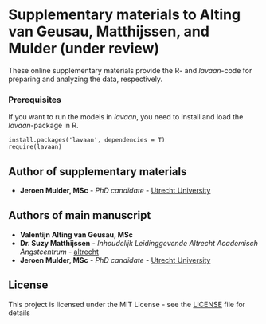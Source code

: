 # Supplementary materials to Alting van Geusau, Matthijssen, and Mulder (under review)

These online supplementary materials provide the R- and *lavaan*-code for preparing and analyzing the data, respectively. 

### Prerequisites

If you want to run the models in *lavaan*, you need to install and load the *lavaan*-package in R. 

```
install.packages('lavaan', dependencies = T)
require(lavaan)
```

## Author of supplementary materials

* **Jeroen Mulder, MSc** - *PhD candidate* - [Utrecht University](https://www.uu.nl/staff/JDMulder)

## Authors of main manuscript

* **Valentijn Alting van Geusau, MSc**
* **Dr. Suzy Matthijssen** - *Inhoudelijk Leidinggevende Altrecht Academisch Angstcentrum* - [altrecht](https://www.altrecht.nl/medewerkers/suzy-matthijssen/)
* **Jeroen Mulder, MSc** - *PhD candidate* - [Utrecht University](https://www.uu.nl/staff/JDMulder)



## License

This project is licensed under the MIT License - see the [LICENSE](https://github.com/JeroenDMulder/RI-CLPM/blob/master/LICENSE) file for details

